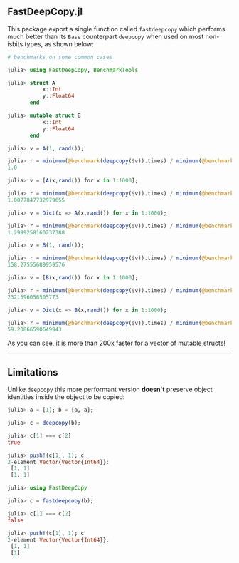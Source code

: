 ## FastDeepCopy.jl

This package export a single function called `fastdeepcopy` which performs much better than its `Base` counterpart `deepcopy` when used on most non-isbits types, as shown below:

```julia
# benchmarks on some common cases

julia> using FastDeepCopy, BenchmarkTools

julia> struct A
           x::Int
           y::Float64
       end

julia> mutable struct B
           x::Int
           y::Float64
       end

julia> v = A(1, rand());

julia> r = minimum(@benchmark(deepcopy($v)).times) / minimum(@benchmark(fastdeepcopy($v)).times)
1.0

julia> v = [A(x,rand()) for x in 1:1000];

julia> r = minimum(@benchmark(deepcopy($v)).times) / minimum(@benchmark(fastdeepcopy($v)).times)
1.0077847732979655

julia> v = Dict(x => A(x,rand()) for x in 1:1000);

julia> r = minimum(@benchmark(deepcopy($v)).times) / minimum(@benchmark(fastdeepcopy($v)).times)
1.2999258160237388

julia> v = B(1, rand());

julia> r = minimum(@benchmark(deepcopy($v)).times) / minimum(@benchmark(fastdeepcopy($v)).times)
158.27555689959576

julia> v = [B(x,rand()) for x in 1:1000];

julia> r = minimum(@benchmark(deepcopy($v)).times) / minimum(@benchmark(fastdeepcopy($v)).times)
232.596056505773

julia> v = Dict(x => B(x,rand()) for x in 1:1000);

julia> r = minimum(@benchmark(deepcopy($v)).times) / minimum(@benchmark(fastdeepcopy($v)).times)
59.20866590649943
```

As you can see, it is more than 200x faster for a vector of mutable structs!

---

## Limitations

Unlike `deepcopy` this more performant version **doesn't** preserve object identities inside the object to be copied:

```julia
julia> a = [1]; b = [a, a];

julia> c = deepcopy(b);

julia> c[1] === c[2]
true

julia> push!(c[1], 1); c
2-element Vector{Vector{Int64}}:
 [1, 1]
 [1, 1]

julia> using FastDeepCopy

julia> c = fastdeepcopy(b);

julia> c[1] === c[2]
false

julia> push!(c[1], 1); c
2-element Vector{Vector{Int64}}:
 [1, 1]
 [1]
```
